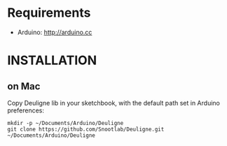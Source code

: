 # Requirements

* Arduino: http://arduino.cc

# INSTALLATION

## on Mac

Copy Deuligne lib in your sketchbook, with the default path set in Arduino preferences:

    mkdir -p ~/Documents/Arduino/Deuligne
    git clone https://github.com/Snootlab/Deuligne.git ~/Documents/Arduino/Deuligne
